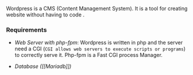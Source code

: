 
Wordpress is a CMS (Content Management System). It is a tool for creating website without having to code .


### Requirements

- *Web Server with php-fpm*:
		Wordpress is written in php and the server need a CGI (`CGI allows web servers to execute scripts or programs`) to correctly serve it. Php-fpm is a Fast CGI process Manager.

-  *Database ([[Mariadb]])*
		